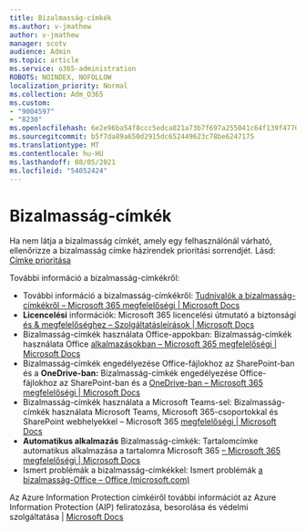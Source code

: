 ```yaml
---
title: Bizalmasság-címkék
ms.author: v-jmathew
author: v-jmathew
manager: scotv
audience: Admin
ms.topic: article
ms.service: o365-administration
ROBOTS: NOINDEX, NOFOLLOW
localization_priority: Normal
ms.collection: Adm_O365
ms.custom:
- "9004597"
- "8230"
ms.openlocfilehash: 6e2e96ba54f8ccc5edca821a73b7f697a255041c64f139f47702f637dd6dbb2a
ms.sourcegitcommit: b5f7da89a650d2915dc652449623c78be6247175
ms.translationtype: MT
ms.contentlocale: hu-HU
ms.lasthandoff: 08/05/2021
ms.locfileid: "54052424"
---
```

# <a name="sensitivity-labels"></a>Bizalmasság-címkék

Ha nem látja a bizalmasság címkét, amely egy felhasználónál várható, ellenőrizze a bizalmasság címke házirendek prioritási sorrendjét. Lásd: [Címke prioritása](https://docs.microsoft.com/microsoft-365/compliance/sensitivity-labels)

További információ a bizalmasság-címkékről:

- További információ a bizalmasság-címkékről: [Tudnivalók a bizalmasság-címkékről – Microsoft 365 megfelelőségi | Microsoft Docs](https://docs.microsoft.com/microsoft-365/compliance/sensitivity-labels)
- **Licencelési** információk: Microsoft 365 licencelési útmutató a biztonsági [és & megfelelőséghez – Szolgáltatásleírások | Microsoft Docs](https://docs.microsoft.com/office365/servicedescriptions/microsoft-365-service-descriptions/microsoft-365-tenantlevel-services-licensing-guidance/microsoft-365-security-compliance-licensing-guidance#information-protection)
- Bizalmasság-címkék használata Office-appokban: Bizalmasság-címkék használata Office [alkalmazásokban – Microsoft 365 megfelelőségi | Microsoft Docs](https://docs.microsoft.com/microsoft-365/compliance/sensitivity-labels-office-apps)
- Bizalmasság-címkék engedélyezése Office-fájlokhoz az SharePoint-ban és a **OneDrive-ban:** Bizalmasság-címkék engedélyezése Office-fájlokhoz az SharePoint-ban és a [OneDrive-ban – Microsoft 365 megfelelőségi | Microsoft Docs](https://docs.microsoft.com/microsoft-365/compliance/sensitivity-labels-sharepoint-onedrive-files)
- Bizalmasság-címkék használata a Microsoft Teams-sel: Bizalmasság-címkék használata Microsoft Teams, Microsoft 365-csoportokkal és SharePoint webhelyekkel – Microsoft 365 [megfelelőségi | Microsoft Docs](https://docs.microsoft.com/microsoft-365/compliance/sensitivity-labels-teams-groups-sites)
- **Automatikus alkalmazás** Bizalmasság-címkék: Tartalomcímke automatikus alkalmazása a tartalomra Microsoft 365 [– Microsoft 365 megfelelőségi | Microsoft Docs](https://docs.microsoft.com/microsoft-365/compliance/apply-sensitivity-label-automatically)
- Ismert problémák a bizalmasság-címkékkel: Ismert problémák [a bizalmasság-Office – Office (microsoft.com)](https://support.microsoft.com/office/known-issues-with-sensitivity-labels-in-office-b169d687-2bbd-4e21-a440-7da1b2743edc)

Az Azure Information Protection címkéiről további információt az Azure Information Protection (AIP) feliratozása, besorolása és védelmi szolgáltatása | [ Microsoft Docs](https://docs.microsoft.com/azure/information-protection/aip-classification-and-protection)
